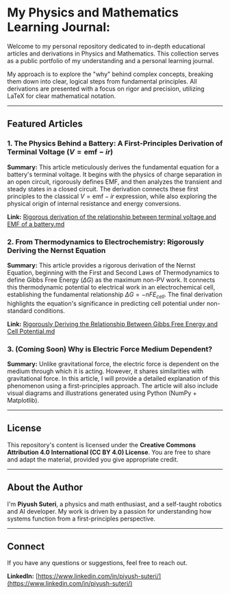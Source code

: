# My Physics and Mathematics Learning Journal:
Welcome to my personal repository dedicated to in-depth educational articles and derivations in Physics and Mathematics. This collection serves as a public portfolio of my understanding and a personal learning journal.

My approach is to explore the "why" behind complex concepts, breaking them down into clear, logical steps from fundamental principles. All derivations are presented with a focus on rigor and precision, utilizing LaTeX for clear mathematical notation.

---

## Featured Articles

### 1. The Physics Behind a Battery: A First-Principles Derivation of Terminal Voltage ($V = \text{emf} - ir$)

**Summary:** This article meticulously derives the fundamental equation for a battery's terminal voltage. It begins with the physics of charge separation in an open circuit, rigorously defines EMF, and then analyzes the transient and steady states in a closed circuit. The derivation connects these first principles to the classical $V = \text{emf} - ir$ expression, while also exploring the physical origin of internal resistance and energy conversions.

**Link:** [Rigorous derivation of the relationship between terminal voltage and EMF of a battery.md](Rigorous%20derivation%20of%20the%20relationship%20between%20terminal%20voltage%20and%20EMF%20of%20a%20battery.md)

### 2. From Thermodynamics to Electrochemistry: Rigorously Deriving the Nernst Equation

**Summary:** This article provides a rigorous derivation of the Nernst Equation, beginning with the First and Second Laws of Thermodynamics to define Gibbs Free Energy ($\Delta G$) as the maximum non-PV work. It connects this thermodynamic potential to electrical work in an electrochemical cell, establishing the fundamental relationship $\Delta G = -nFE_{cell}$. The final derivation highlights the equation's significance in predicting cell potential under non-standard conditions.

**Link:** [Rigorously Deriving the Relationship Between Gibbs Free Energy and Cell Potential.md](Rigorously%20Deriving%20the%20Relationship%20Between%20Gibbs%20Free%20Energy%20and%20Cell%20Potential.md)

### 3. (Coming Soon) Why is Electric Force Medium Dependent?

**Summary:** Unlike gravitational force, the electric force is dependent on the medium through which it is acting. However, it shares similarities with gravitational force. In this article, I will provide a detailed explanation of this phenomenon using a first-principles approach. The article will also include visual diagrams and illustrations generated using Python (NumPy + Matplotlib).

---

## License

This repository's content is licensed under the **Creative Commons Attribution 4.0 International (CC BY 4.0) License**. You are free to share and adapt the material, provided you give appropriate credit.

---

## About the Author

I'm **Piyush Suteri**, a physics and math enthusiast, and a self-taught robotics and AI developer. My work is driven by a passion for understanding how systems function from a first-principles perspective.

---

## Connect

If you have any questions or suggestions, feel free to reach out.

**LinkedIn:** [https://www.linkedin.com/in/piyush-suteri/](https://www.linkedin.com/in/piyush-suteri/)
